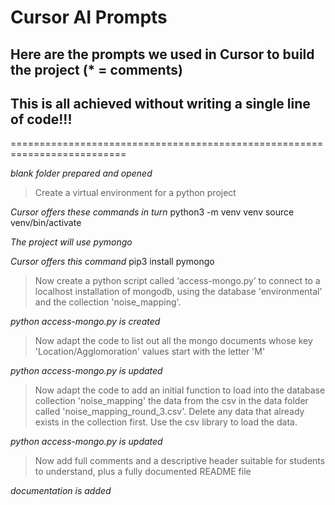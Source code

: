 # Cursor AI Prompts
## Here are the prompts we used in Cursor to build the project (* = comments)
## This is all achieved without writing a single line of code!!!
==========================================================================

*blank folder prepared and opened*

> Create a virtual environment for a python project

*Cursor offers these commands in turn*
python3 -m venv venv
source venv/bin/activate

*The project will use pymongo*

*Cursor offers this command*
pip3 install pymongo

> Now create a python script called ‘access-mongo.py’ to connect to a localhost installation of mongodb, using the database 'environmental' and the collection 'noise_mapping'.

*python access-mongo.py is created*

> Now adapt the code to list out all the mongo documents whose key 'Location/Agglomoration' values start with the letter 'M'

*python access-mongo.py is updated*

> Now adapt the code to add an initial function to load into the database collection 'noise_mapping' the data from the csv in the data folder called 'noise_mapping_round_3.csv'. Delete any data that already exists in the collection first. Use the csv library to load the data.

*python access-mongo.py is updated*

> Now add full comments and a descriptive header suitable for students to understand, plus a fully documented README file

*documentation is added*